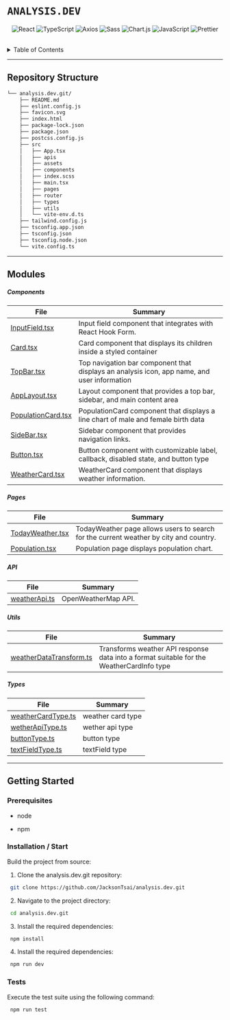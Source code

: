 # `ANALYSIS.DEV`

<p align="left">
</p>
<p align="center">
	<img src="https://img.shields.io/badge/React-61DAFB.svg?style=flat-square&logo=React&logoColor=black" alt="React">
	<img src="https://img.shields.io/badge/TypeScript-3178C6.svg?style=flat-square&logo=TypeScript&logoColor=white" alt="TypeScript">
	<img src="https://img.shields.io/badge/Axios-5A29E4.svg?style=flat-square&logo=Axios&logoColor=white" alt="Axios">
	<img src="https://img.shields.io/badge/Sass-CC6699.svg?style=flat-square&logo=Sass&logoColor=white" alt="Sass">
	<img src="https://img.shields.io/badge/Chart.js-FF6384.svg?style=flat-square&logo=chartdotjs&logoColor=white" alt="Chart.js">
	<img src="https://img.shields.io/badge/JavaScript-F7DF1E.svg?style=flat-square&logo=JavaScript&logoColor=black" alt="JavaScript">
	<img src="https://img.shields.io/badge/Prettier-F7B93E.svg?style=flat-square&logo=Prettier&logoColor=black" alt="Prettier">
	<br>
</p>

<br>

<details><summary>Table of Contents</summary>

- [ Overview](#-overview)
- [ Features](#-features)
- [ Repository Structure](#-repository-structure)
- [ Modules](#-modules)
- [ Getting Started](#-getting-started)
  - [ Prerequisites](#-prerequisites)
  - [ Installation](#-installation)
  - [ Usage](#-usage)
  - [ Tests](#-tests)
- [ Project Roadmap](#-project-roadmap)
- [ Contributing](#-contributing)
- [ License](#-license)
- [ Acknowledgments](#-acknowledgments)

</details>
<hr>

## Repository Structure

```sh
└── analysis.dev.git/
    ├── README.md
    ├── eslint.config.js
    ├── favicon.svg
    ├── index.html
    ├── package-lock.json
    ├── package.json
    ├── postcss.config.js
    ├── src
    │   ├── App.tsx
    │   ├── apis
    │   ├── assets
    │   ├── components
    │   ├── index.scss
    │   ├── main.tsx
    │   ├── pages
    │   ├── router
    │   ├── types
    │   ├── utils
    │   └── vite-env.d.ts
    ├── tailwind.config.js
    ├── tsconfig.app.json
    ├── tsconfig.json
    ├── tsconfig.node.json
    └── vite.config.ts
```

---

## Modules

##### Components

| File                                                                                                              | Summary                                                                                     |
| ----------------------------------------------------------------------------------------------------------------- | ------------------------------------------------------------------------------------------- |
| [InputField.tsx](https://github.com/JacksonTsai/analysis.dev.git/blob/main/src/components/InputField.tsx)         | Input field component that integrates with React Hook Form.                                 |
| [Card.tsx](https://github.com/JacksonTsai/analysis.dev.git/blob/main/src/components/Card.tsx)                     | Card component that displays its children inside a styled container                         |
| [TopBar.tsx](https://github.com/JacksonTsai/analysis.dev.git/blob/main/src/components/TopBar.tsx)                 | Top navigation bar component that displays an analysis icon, app name, and user information |
| [AppLayout.tsx](https://github.com/JacksonTsai/analysis.dev.git/blob/main/src/components/AppLayout.tsx)           | Layout component that provides a top bar, sidebar, and main content area                    |
| [PopulationCard.tsx](https://github.com/JacksonTsai/analysis.dev.git/blob/main/src/components/PopulationCard.tsx) | PopulationCard component that displays a line chart of male and female birth data           |
| [SideBar.tsx](https://github.com/JacksonTsai/analysis.dev.git/blob/main/src/components/SideBar.tsx)               | Sidebar component that provides navigation links.                                           |
| [Button.tsx](https://github.com/JacksonTsai/analysis.dev.git/blob/main/src/components/Button.tsx)                 | Button component with customizable label, callback, disabled state, and button type         |
| [WeatherCard.tsx](https://github.com/JacksonTsai/analysis.dev.git/blob/main/src/components/WeatherCard.tsx)       | WeatherCard component that displays weather information.                                    |

##### Pages

| File                                                                                                     | Summary                                                                               |
| -------------------------------------------------------------------------------------------------------- | ------------------------------------------------------------------------------------- |
| [TodayWeather.tsx](https://github.com/JacksonTsai/analysis.dev.git/blob/main/src/pages/TodayWeather.tsx) | TodayWeather page allows users to search for the current weather by city and country. |
| [Population.tsx](https://github.com/JacksonTsai/analysis.dev.git/blob/main/src/pages/Population.tsx)     | Population page displays population chart.                                            |

##### API

| File                                                                                                      | Summary             |
| --------------------------------------------------------------------------------------------------------- | ------------------- |
| [weatherApi.ts](https://github.com/JacksonTsai/analysis.dev.git/blob/main/src/apis/weather/weatherApi.ts) | OpenWeatherMap API. |

##### Utils

| File                                                                                                                   | Summary                                                                                  |
| ---------------------------------------------------------------------------------------------------------------------- | ---------------------------------------------------------------------------------------- |
| [weatherDataTransform.ts](https://github.com/JacksonTsai/analysis.dev.git/blob/main/src/utils/weatherDataTransform.ts) | Transforms weather API response data into a format suitable for the WeatherCardInfo type |

##### Types

| File                                                                                                         | Summary           |
| ------------------------------------------------------------------------------------------------------------ | ----------------- |
| [weatherCardType.ts](https://github.com/JacksonTsai/analysis.dev.git/blob/main/src/types/weatherCardType.ts) | weather card type |
| [wetherApiType.ts](https://github.com/JacksonTsai/analysis.dev.git/blob/main/src/types/wetherApiType.ts)     | wether api type   |
| [buttonType.ts](https://github.com/JacksonTsai/analysis.dev.git/blob/main/src/types/buttonType.ts)           | button type       |
| [textFieldType.ts](https://github.com/JacksonTsai/analysis.dev.git/blob/main/src/types/textFieldType.ts)     | textField type    |

---

## Getting Started

### Prerequisites

- node

- npm

### Installation / Start

Build the project from source:

1. Clone the analysis.dev.git repository:

```sh
 git clone https://github.com/JacksonTsai/analysis.dev.git
```

2. Navigate to the project directory:

```sh
 cd analysis.dev.git
```

3. Install the required dependencies:

```sh
 npm install
```

4. Install the required dependencies:

```sh
 npm run dev
```

### Tests

Execute the test suite using the following command:

```sh
 npm run test
```
